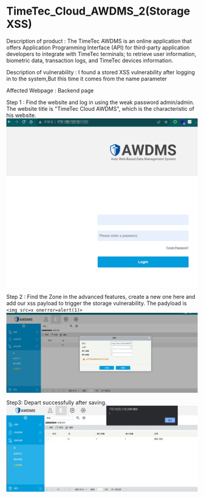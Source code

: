 # TimeTec_Cloud_AWDMS_2(Storage XSS)

Description of product : The TimeTec AWDMS is an online application that offers Application Programming Interface (API) for third-party application developers to integrate with TimeTec terminals; to retrieve user information, biometric data, transaction logs, and TimeTec devices information.

Description of vulnerability : I found a stored XSS vulnerability after logging in to the system,But this time it comes from the name parameter


Affected Webpage : Backend page


Step 1 : Find the website and log in using the weak password admin/admin.
The website title is "TimeTec Cloud AWDMS", which is the characteristic of his website.
![img.png](1.png)

Step 2 : Find the Zone in the advanced features, create a new one here and add our xss payload to trigger the storage vulnerability.
The padyload is `<img src=x onerror=alert(1)>`
![img.png](2.png)

Step3: Depart successfully after saving.
![img.png](3.png)




